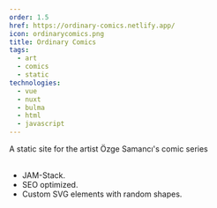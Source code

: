 ```yaml
---
order: 1.5
href: https://ordinary-comics.netlify.app/
icon: ordinarycomics.png
title: Ordinary Comics
tags:
  - art
  - comics
  - static
technologies:
  - vue
  - nuxt
  - bulma
  - html
  - javascript
---
```

A static site for the artist Özge Samancı's comic series
<br></br>
- JAM-Stack.
- SEO optimized.
- Custom SVG elements with random shapes.
